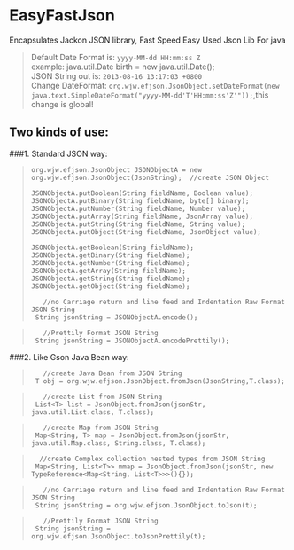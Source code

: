 EasyFastJson
============

Encapsulates Jackon JSON library, Fast Speed Easy Used Json Lib For java

> Default Date Format is: `yyyy-MM-dd HH:mm:ss Z`  
>example: 
> java.util.Date birth = new java.util.Date();  
> JSON String out is: `2013-08-16 13:17:03 +0800`   
> Change DateFormat: `org.wjw.efjson.JsonObject.setDateFormat(new java.text.SimpleDateFormat("yyyy-MM-dd'T'HH:mm:ss'Z'"));`,this change is global!  

Two kinds of use:  
--------------
###1.  Standard JSON way:
>  `org.wjw.efjson.JsonObject JSONObjectA = new org.wjw.efjson.JsonObject(JsonString);  //create JSON Object`  
>
>  `JSONObjectA.putBoolean(String fieldName, Boolean value);`  
>  `JSONObjectA.putBinary(String fieldName, byte[] binary);`  
>  `JSONObjectA.putNumber(String fieldName, Number value);`  
>  `JSONObjectA.putArray(String fieldName, JsonArray value);`  
>  `JSONObjectA.putString(String fieldName, String value);`  
>  `JSONObjectA.putObject(String fieldName, JsonObject value);`  
>
>  `JSONObjectA.getBoolean(String fieldName);`  
>  `JSONObjectA.getBinary(String fieldName);`  
>  `JSONObjectA.getNumber(String fieldName);`  
>  `JSONObjectA.getArray(String fieldName);`  
>  `JSONObjectA.getString(String fieldName);`  
>  `JSONObjectA.getObject(String fieldName);`  
>  
>  `   //no Carriage return and line feed and Indentation Raw Format JSON String`<br/>
>  `  String jsonString = JSONObjectA.encode();   `  

>  `   //Prettily Format JSON String`<br/>
>  `  String jsonString = JSONObjectA.encodePrettily();  `  
  

###2. Like Gson Java Bean way:
>  `   //create Java Bean from JSON String`<br/>
>  `  T obj = org.wjw.efjson.JsonObject.fromJson(JsonString,T.class); `  

>  `   //create List from JSON String`<br/>
>  `  List<T> list = JsonObject.fromJson(jsonStr, java.util.List.class, T.class);  `  

>  `   //create Map from JSON String`<br/>
>  `  Map<String, T> map = JsonObject.fromJson(jsonStr, java.util.Map.class, String.class, T.class);  `  

>  `  //create Complex collection nested types from JSON String`<br/>
>  `  Map<String, List<T>> mmap = JsonObject.fromJson(jsonStr, new TypeReference<Map<String, List<T>>>(){});  `  

>  `   //no Carriage return and line feed and Indentation Raw Format JSON String`<br/>
>  `  String jsonString = org.wjw.efjson.JsonObject.toJson(t);  `  

>  `   //Prettily Format JSON String`<br/>
>  `  String jsonString = org.wjw.efjson.JsonObject.toJsonPrettily(t);  `  
